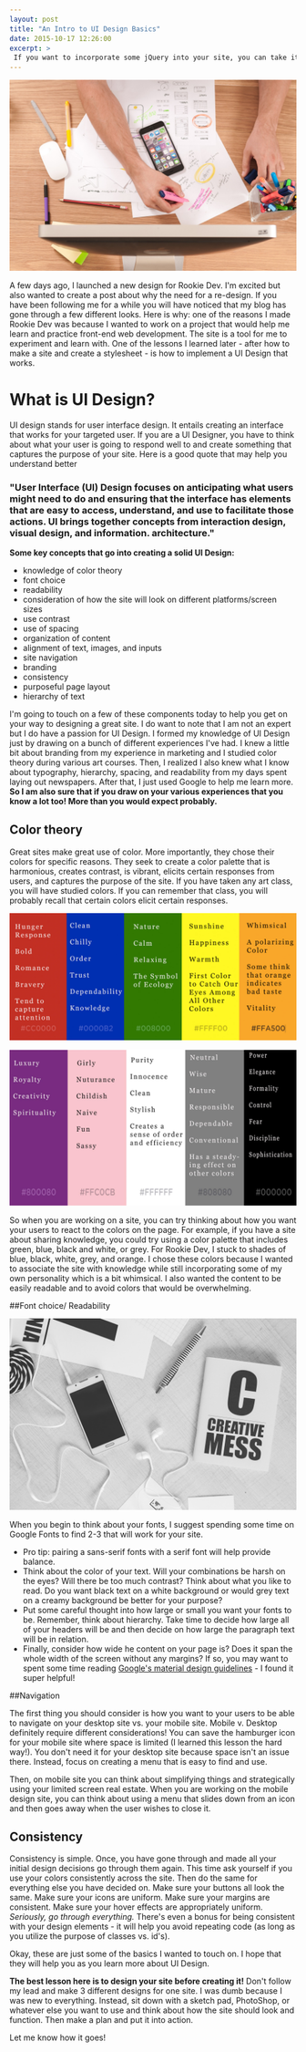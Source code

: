 ```yaml
---
layout: post
title: "An Intro to UI Design Basics"
date: 2015-10-17 12:26:00
excerpt: >
 If you want to incorporate some jQuery into your site, you can take it one step further with a nav bar that has some functionality. Here is a tutorial that will help.
---
```


![Learning About UI Design](/assets/uxpic.jpg)


A few days ago, I launched a new design for Rookie Dev. I'm excited but also wanted to create a post about why the need for a re-design. If you have been following me for a while you will have noticed that my blog has gone through a few different looks. Here is why: one of the reasons I made Rookie Dev was because I wanted to work on a project that would help me learn and practice front-end web development. The site is a tool for me to experiment and learn with. One of the lessons I learned later -  after how to make a site and create a stylesheet - is how to implement a UI Design that works.

# What is UI Design?
UI design stands for user interface design. It entails creating an interface that works for your targeted user. If you are a UI Designer, you have to think about what your user is going to respond well to and create something that captures the purpose of your site. Here is a good quote that may help you understand better

### "User Interface (UI) Design focuses on anticipating what users might need to do and ensuring that the interface has elements that are easy to access, understand, and use to facilitate those actions. UI brings together concepts from interaction design, visual design, and information. architecture."

**Some key concepts that go into creating a solid UI Design:**
- knowledge of color theory
- font choice
- readability
- consideration of how the site will look on different platforms/screen sizes
- use contrast
- use of spacing
- organization of content
- alignment of text, images, and inputs
- site navigation
- branding
- consistency
- purposeful page layout
- hierarchy of text

I'm going to touch on a few of these components today to help you get on your way to designing a great site. I do want to note that I am not an expert but I do have a passion for UI Design. I formed my knowledge of UI Design just by drawing on a bunch of different experiences I've had. I knew a little bit about branding from my experience in marketing and I studied color theory during various art courses. Then, I realized I also knew what I know about typography, hierarchy, spacing, and readability from my days spent laying out newspapers. After that, I just used Google to help me learn more. **So I am also sure that if you draw on your various experiences that you know a lot too! More than you would expect probably.**

## Color theory

Great sites make great use of color. More importantly, they chose their colors for specific reasons. They seek to create a color palette that is harmonious, creates contrast, is vibrant,  elicits certain responses from users, and captures the purpose of the site. If you have taken any art class, you will have studied colors. If you can remember that class, you will probably recall that certain colors elicit certain responses.


![Color Theory](/assets/colortheory1.jpg)

![Color Theory Basics](/assets/colortheory2.jpg)

So when you are working on a site, you can try thinking about how you want your users to react to the colors on the page. For example, if you have a site about sharing knowledge, you could try using a color palette that includes green, blue, black and white, or grey. For Rookie Dev, I stuck to shades of blue, black, white, grey, and orange. I chose these colors because I wanted to associate the site with knowledge while still incorporating some of my own personality which is a bit whimsical. I also wanted the content to be easily readable and to avoid colors that would be overwhelming.

##Font choice/ Readability

![font pairing for web design](/assets/creativemess.jpg)

When you begin to think about your fonts, I suggest spending some time on Google Fonts to find 2-3 that will work for your site.

- Pro tip: pairing a sans-serif fonts with a serif font will help provide balance.
- Think about the color of your text. Will your combinations be harsh on the eyes? Will there be too much contrast? Think about what you like to read. Do you want black text on a white background or would grey text on a creamy background be better for your purpose?
- Put some careful thought into how large or small you want your fonts to be. Remember, think about hierarchy. Take time to decide how large all of your headers will be and then decide on how large the paragraph text will be in relation.
- Finally, consider how wide he content on your page is? Does it span the whole width of the screen without any margins? If so, you may want to spent some time reading [Google's material design guidelines](https://www.google.com/design/spec/material-design/introduction.html) -  I found it super helpful!

##Navigation

The first thing you should consider is how you want to your users to be able to navigate on your desktop site vs. your mobile site. Mobile v. Desktop definitely require different considerations! You can save the hamburger icon for your mobile site where space is limited (I learned this lesson the hard way!). You don't need it for your desktop site because space isn't an issue there. Instead, focus on creating a menu that is easy to find and use.  

Then, on mobile site you can think about simplifying things and strategically using your limited screen real estate. When you are working on the mobile design site, you can think about using a menu that slides down from an icon and then goes away when the user wishes to close it.


## Consistency

Consistency is simple. Once, you have gone through and made all your initial design decisions go through them again. This time ask yourself if you use your colors consistently across the site. Then do the same for everything else you have decided on. Make sure your buttons all look the same. Make sure your icons are uniform. Make sure your margins are consistent. Make sure your hover effects are appropriately uniform. *Seriously, go through everything.* There's even a bonus for being consistent with your design elements - it will help you avoid repeating code (as long as you utilize the purpose of classes vs. id's).

Okay, these are just some of the basics I wanted to touch on. I hope that they will help you as you learn more about UI Design.

**The best lesson here is to design your site before creating it!** Don't follow my lead and make 3 different designs for one site. I was dumb because I was new to everything. Instead, sit down with a sketch pad, PhotoShop,  or whatever else you want to use and think about how the site should look and function. Then make a plan and put it into action.

Let me know how it goes!
